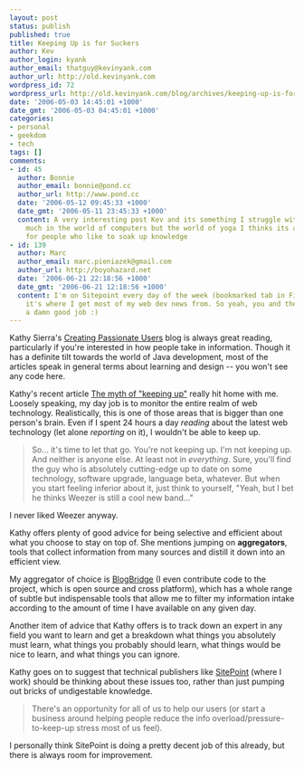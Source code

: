 ```yaml
---
layout: post
status: publish
published: true
title: Keeping Up is for Suckers
author: Kev
author_login: kyank
author_email: thatguy@kevinyank.com
author_url: http://old.kevinyank.com
wordpress_id: 72
wordpress_url: http://old.kevinyank.com/blog/archives/keeping-up-is-for-suckers/
date: '2006-05-03 14:45:01 +1000'
date_gmt: '2006-05-03 04:45:01 +1000'
categories:
- personal
- geekdom
- tech
tags: []
comments:
- id: 45
  author: Bonnie
  author_email: bonnie@pond.cc
  author_url: http://www.pond.cc
  date: '2006-05-12 09:45:33 +1000'
  date_gmt: '2006-05-11 23:45:33 +1000'
  content: A very interesting post Kev and its something I struggle with too, no so
    much in the world of computers but the world of yoga I thinks its a comment problem
    for people who like to soak up knowledge
- id: 139
  author: Marc
  author_email: marc.pieniazek@gmail.com
  author_url: http://boyohazard.net
  date: '2006-06-21 22:18:56 +1000'
  date_gmt: '2006-06-21 12:18:56 +1000'
  content: I'm on Sitepoint every day of the week (bookmarked tab in Firefox) and
    it's where I get most of my web dev news from. So yeah, you and the team are doing
    a damn good job :)
---
```

<p>Kathy Sierra's <a href="http://headrush.typepad.com/creating_passionate_users/">Creating Passionate Users</a> blog is always great reading, particularly if you're interested in how people take in information. Though it has a definite tilt towards the world of Java development, most of the articles speak in general terms about learning and design -- you won't see any code here.</p>
<p>Kathy's recent article <a href="http://headrush.typepad.com/creating_passionate_users/2006/04/the_myth_of_kee.html">The myth of "keeping up"</a> really hit home with me. Loosely speaking, my day job is to monitor the entire realm of web technology. Realistically, this is one of those areas that is bigger than one person's brain. Even if I spent 24 hours a day <em>reading</em> about the latest web technology (let alone <em>reporting</em> on it), I wouldn't be able to keep up.</p>
<blockquote><p>So... it's time to let that go. You're not keeping up. I'm not keeping up. And neither is anyone else. At least not in <em>everything</em>. Sure, you'll find the guy who is absolutely cutting-edge up to date on some technology, software upgrade, language beta, whatever. But when you start feeling inferior about it, just think to yourself, "Yeah, but I bet he thinks Weezer is still a cool new band..."</p></blockquote>
<p>I never liked Weezer anyway.</p>
<p>Kathy offers plenty of good advice for being selective and efficient about what you choose to stay on top of. She mentions jumping on <strong>aggregators</strong>, tools that collect information from many sources and distill it down into an efficient view.</p>
<p>My aggregator of choice is <a href="http://www.blogbridge.com/">BlogBridge</a> (I even contribute code to the project, which is open source and cross platform), which has a whole range of subtle but indispensable tools that allow me to filter my information intake according to the amount of time I have available on any given day.</p>
<p>Another item of advice that Kathy offers is to track down an expert in any field you want to learn and get a breakdown what things you absolutely must learn, what things you probably should learn, what things would be nice to learn, and what things you can ignore.</p>
<p>Kathy goes on to suggest that technical publishers like <a href="http://www.sitepoint.com/">SitePoint</a> (where I work) should be thinking about these issues too, rather than just pumping out bricks of undigestable knowledge.</p>
<blockquote><p>There's an opportunity for all of us to help our users (or start a business around helping people reduce the info overload/pressure-to-keep-up stress most of us feel).</p></blockquote>
<p>I personally think SitePoint is doing a pretty decent job of this already, but there is always room for improvement.</p>
